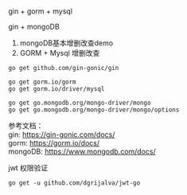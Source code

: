 #

gin + gorm + mysql

gin + mongoDB

1. mongoDB基本增删改查demo
2. GORM + Mysql 增删改查

```
go get github.com/gin-gonic/gin

go get gorm.io/gorm
go get gorm.io/driver/mysql

go get go.mongodb.org/mongo-driver/mongo
go get go.mongodb.org/mongo-driver/mongo/options
```

参考文档：   
gin: https://gin-gonic.com/docs/  
gorm: https://gorm.io/docs/  
mongoDB: https://www.mongodb.com/docs/  



jwt 权限验证
```
go get -u github.com/dgrijalva/jwt-go
```
